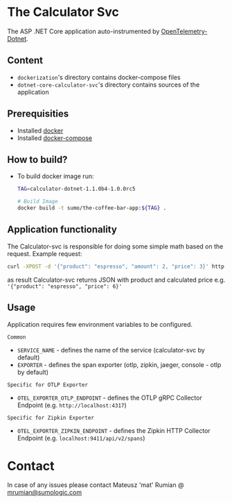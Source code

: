 # The Calculator Svc
The ASP .NET Core application auto-instrumented by [OpenTelemetry-Dotnet].

## Content
* `dockerization`'s directory contains docker-compose files
* `dotnet-core-calculator-svc`'s directory contains sources of the application

## Prerequisities
* Installed [docker]
* Installed [docker-compose]

## How to build?

* To build docker image run:
    ```bash
    TAG=calculator-dotnet-1.1.0b4-1.0.0rc5
    
    # Build Image
    docker build -t sumo/the-coffee-bar-app:${TAG} .
    ```

## Application functionality
The Calculator-svc is responsible for doing some simple math based on the request. Example request:

```bash
curl -XPOST -d '{"product": "espresso", "amount": 2, "price": 3}' http://localhost:8080/Calculator
```

as result Calculator-svc returns JSON with product and calculated price e.g. `'{"product": "espresso", "price": 6}'`

    
## Usage
Application requires few environment variables to be configured.

`Common`
* `SERVICE_NAME` - defines the name of the service (calculator-svc by default)
* `EXPORTER` - defines the span exporter (otlp, zipkin, jaeger, console - otlp by default)

`Specific for OTLP Exporter`
* `OTEL_EXPORTER_OTLP_ENDPOINT` - defines the OTLP gRPC Collector Endpoint (e.g. `http://localhost:4317`)

`Specific for Zipkin Exporter`
* `OTEL_EXPORTER_ZIPKIN_ENDPOINT` - defines the Zipkin HTTP Collector Endpoint (e.g. `localhost:9411/api/v2/spans`)

# Contact
In case of any issues please contact Mateusz 'mat' Rumian @ mrumian@sumologic.com


[//]: # (These are reference links used in the body of this note and get stripped out when the markdown processor does its job. There is no need to format nicely because it shouldn't be seen. Thanks SO - http://stackoverflow.com/questions/4823468/store-comments-in-markdown-syntax)
   
   [docker]: <https://docs.docker.com/get-docker/>
   [docker-compose]: <https://docs.docker.com/compose/install/>
   [OpenTelemetry-Dotnet]: <https://github.com/open-telemetry/opentelemetry-dotnet>
